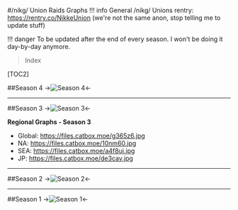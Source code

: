 #/nikg/ Union Raids Graphs
!!! info General /nikg/ Unions rentry: https://rentry.co/NikkeUnion (we're not the same anon, stop telling me to update stuff)

!!! danger To be updated after the end of every season. I won't be doing it day-by-day anymore.

>Index

[TOC2]

##Season 4
->![Season 4](https://files.catbox.moe/vdusea.jpg)<-

***

##Season 3
->![Season 3](https://files.catbox.moe/4n0fmv.jpg)<-

**Regional Graphs - Season 3**
- Global: https://files.catbox.moe/g365z6.jpg
- NA: https://files.catbox.moe/10nm60.jpg
- SEA: https://files.catbox.moe/a4f8uj.jpg
- JP: https://files.catbox.moe/de3cav.jpg

***

##Season 2
->![Season 2](https://files.catbox.moe/oiwo6u.jpg)<-

***

##Season 1
->![Season 1](https://files.catbox.moe/v10uda.jpg)<-